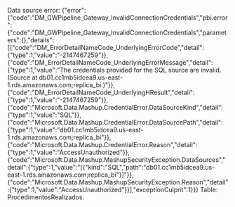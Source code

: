 Data source error: {"error":{"code":"DM_GWPipeline_Gateway_InvalidConnectionCredentials","pbi.error":{"code":"DM_GWPipeline_Gateway_InvalidConnectionCredentials","parameters":{},"details":[{"code":"DM_ErrorDetailNameCode_UnderlyingErrorCode","detail":{"type":1,"value":"-2147467259"}},{"code":"DM_ErrorDetailNameCode_UnderlyingErrorMessage","detail":{"type":1,"value":"The credentials provided for the SQL source are invalid. (Source at db01.cc1mb5idcea9.us-east-1.rds.amazonaws.com;replica_bi.)"}},{"code":"DM_ErrorDetailNameCode_UnderlyingHResult","detail":{"type":1,"value":"-2147467259"}},{"code":"Microsoft.Data.Mashup.CredentialError.DataSourceKind","detail":{"type":1,"value":"SQL"}},{"code":"Microsoft.Data.Mashup.CredentialError.DataSourcePath","detail":{"type":1,"value":"db01.cc1mb5idcea9.us-east-1.rds.amazonaws.com;replica_bi"}},{"code":"Microsoft.Data.Mashup.CredentialError.Reason","detail":{"type":1,"value":"AccessUnauthorized"}},{"code":"Microsoft.Data.Mashup.MashupSecurityException.DataSources","detail":{"type":1,"value":"[{\"kind\":\"SQL\",\"path\":\"db01.cc1mb5idcea9.us-east-1.rds.amazonaws.com;replica_bi\"}]"}},{"code":"Microsoft.Data.Mashup.MashupSecurityException.Reason","detail":{"type":1,"value":"AccessUnauthorized"}}],"exceptionCulprit":1}}} Table: ProcedimentosRealizados.

